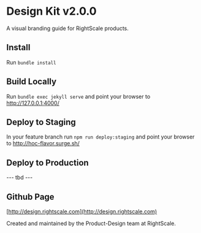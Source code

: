 # Design Kit v2.0.0

A visual branding guide for RightScale products.

## Install

Run `bundle install`

## Build Locally

Run `bundle exec jekyll serve` and point your browser to http://127.0.0.1:4000/

## Deploy to Staging

In your feature branch run `npm run deploy:staging` and point your browser to http://hoc-flavor.surge.sh/

## Deploy to Production

--- tbd ---

## Github Page

[http://design.rightscale.com](http://design.rightscale.com)

Created and maintained by the Product-Design team at RightScale.

